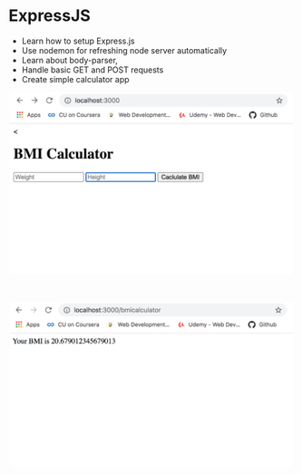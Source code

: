 # ExpressJS
* Learn how to setup Express.js
* Use nodemon for refreshing node server automatically
* Learn about body-parser,  
* Handle basic GET and POST requests
* Create simple calculator app

<p align="center">
  <img src="bmipic.png" width="500" title="hover text">
</p>
<br>
<p align="center">
  <img src="bmipic2.png" width="500" title="hover text">
</p>
